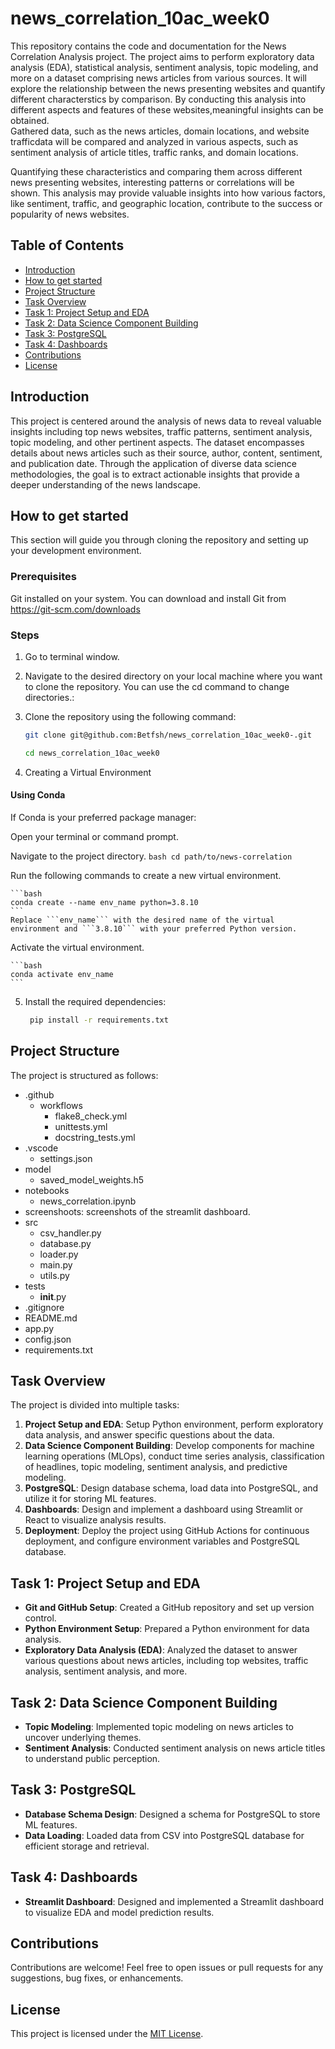 # news_correlation_10ac_week0

This repository contains the code and documentation for the News Correlation Analysis project. The project aims to perform exploratory data analysis (EDA), statistical analysis, sentiment analysis, topic modeling, and more on a dataset comprising news articles from various sources.
It will explore the relationship between the news presenting websites and quantify different characterstics by comparison. By conducting this analysis into different aspects and features of these websites,meaningful insights can be obtained.                          
Gathered  data, such as the news articles, domain locations, and website trafficdata will be  compared and analyzed in  various aspects, such as sentiment analysis of article titles, traffic ranks, and domain locations.

Quantifying these characteristics and comparing them across different news presenting websites, interesting patterns or correlations will be shown. This analysis may provide valuable insights into how various factors, like sentiment, traffic, and geographic location, contribute to the success or popularity of news websites.

## Table of Contents

- [Introduction](#introduction)
- [How to get started](#how-to-clone-the-repository)
- [Project Structure](#project-structure)
- [Task Overview](#task-overview)
- [Task 1: Project Setup and EDA](#task-1-project-setup-and-eda)
- [Task 2: Data Science Component Building](#task-2-data-science-component-building)
- [Task 3: PostgreSQL](#task-3-postgresql)
- [Task 4: Dashboards](#task-4-dashboards)
- [Contributions](#contributing)
- [License](#license)

## Introduction

This project is centered around the analysis of news data to reveal valuable insights including top news websites, traffic patterns, sentiment analysis, topic modeling, and other pertinent aspects. The dataset encompasses details about news articles such as their source, author, content, sentiment, and publication date. Through the application of diverse data science methodologies, the goal is to extract actionable insights that provide a deeper understanding of the news landscape.

## How to get started

This section will guide you through cloning the repository and setting up your development environment.

### Prerequisites

Git installed on your system. You can download and install Git from https://git-scm.com/downloads

### Steps

1. Go to terminal window.

2. Navigate to the desired directory on your local machine where you want to clone the repository. You can use the cd command to change directories.:

3. Clone the repository using the following command:

   ``` bash
   git clone git@github.com:Betfsh/news_correlation_10ac_week0-.git
   
   cd news_correlation_10ac_week0
   ```
4. Creating a Virtual Environment
#### Using Conda

If Conda is your preferred package manager:

 Open your terminal or command prompt.


 Navigate to the project directory.
    ```bash
    cd path/to/news-correlation
    ```

 Run the following commands to create a new virtual environment.

    ```bash
    conda create --name env_name python=3.8.10
    ```
    Replace ```env_name``` with the desired name of the virtual environment and ```3.8.10``` with your preferred Python version.


 Activate the virtual environment.

    ```bash
    conda activate env_name
    ```
5. Install the required dependencies:
   
   ```bash
    pip install -r requirements.txt
   ```

## Project Structure

The project is structured as follows:

- .github
  - workflows
    - flake8_check.yml
    - unittests.yml
    - docstring_tests.yml
- .vscode
  - settings.json
- model
  - saved_model_weights.h5
- notebooks
  - news_correlation.ipynb
- screenshoots: screenshots of the streamlit dashboard.
- src
  - csv_handler.py
  - database.py
  - loader.py
  - main.py
  - utils.py
- tests
  - __init__.py
- .gitignore
- README.md
- app.py
- config.json
- requirements.txt

## Task Overview

The project is divided into multiple tasks:

1. **Project Setup and EDA**: Setup Python environment, perform exploratory data analysis, and answer specific questions about the data.
2. **Data Science Component Building**: Develop components for machine learning operations (MLOps), conduct time series analysis, classification of headlines, topic modeling, sentiment analysis, and predictive modeling.
3. **PostgreSQL**: Design database schema, load data into PostgreSQL, and utilize it for storing ML features.
4. **Dashboards**: Design and implement a dashboard using Streamlit or React to visualize analysis results.
5. **Deployment**: Deploy the project using GitHub Actions for continuous deployment, and configure environment variables and PostgreSQL database.

## Task 1: Project Setup and EDA

- **Git and GitHub Setup**: Created a GitHub repository and set up version control.
- **Python Environment Setup**: Prepared a Python environment for data analysis.
- **Exploratory Data Analysis (EDA)**: Analyzed the dataset to answer various questions about news articles, including top websites, traffic analysis, sentiment analysis, and more.

## Task 2: Data Science Component Building

- **Topic Modeling**: Implemented topic modeling on news articles to uncover underlying themes.
- **Sentiment Analysis**: Conducted sentiment analysis on news article titles to understand public perception.

## Task 3: PostgreSQL

- **Database Schema Design**: Designed a schema for PostgreSQL to store ML features.
- **Data Loading**: Loaded data from CSV into PostgreSQL database for efficient storage and retrieval.

## Task 4: Dashboards

- **Streamlit Dashboard**: Designed and implemented a Streamlit dashboard to visualize EDA and model prediction results.

## Contributions

Contributions are welcome! Feel free to open issues or pull requests for any suggestions, bug fixes, or enhancements.

## License

This project is licensed under the [MIT License](LICENSE).